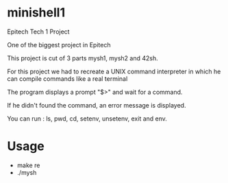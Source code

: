 # minishell1
Epitech Tech 1 Project

One of the biggest project in Epitech

This project is cut of 3 parts mysh1, mysh2 and 42sh.

For this project we had to recreate a UNIX command interpreter in which he can compile commands like a real terminal

The program displays a prompt "$>" and wait for a command.

If he didn't found the command, an error message is displayed.

You can run : ls, pwd, cd, setenv, unsetenv, exit and env.

# Usage
* make re
* ./mysh